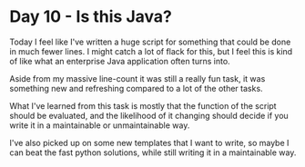 # Day 10 - Is this Java?

Today I feel like I've written a huge script for something that could be done in much fewer lines. I might catch a lot of flack for this, but I feel this is kind of like what an enterprise Java application often turns into.

Aside from my massive line-count it was still a really fun task, it was something new and refreshing compared to a lot of the other tasks.

What I've learned from this task is mostly that the function of the script should be evaluated, and the likelihood of it changing should decide if you write it in a maintainable or unmaintainable way.

I've also picked up on some new templates that I want to write, so maybe I can beat the fast python solutions, while still writing it in a maintainable way.
